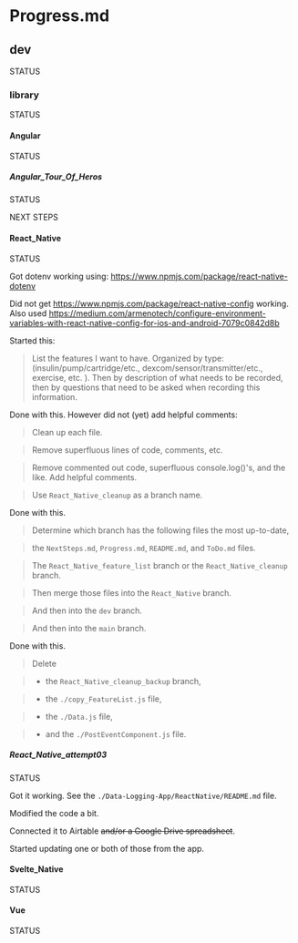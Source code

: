# Progress.md

## dev

STATUS

### library

STATUS

#### Angular

STATUS

##### Angular_Tour_Of_Heros

STATUS

NEXT STEPS

#### React_Native

STATUS

Got dotenv working using: https://www.npmjs.com/package/react-native-dotenv

Did not get https://www.npmjs.com/package/react-native-config working. Also used https://medium.com/armenotech/configure-environment-variables-with-react-native-config-for-ios-and-android-7079c0842d8b

Started this:

> List the features I want to have. Organized by type: (insulin/pump/cartridge/etc., dexcom/sensor/transmitter/etc., exercise, etc. ). Then by description of what needs to be recorded, then by questions that need to be asked when recording this information.

Done with this. However did not (yet) add helpful comments:

> Clean up each file.

> Remove superfluous lines of code, comments, etc.

> Remove commented out code, superfluous console.log()'s, and the like. Add helpful comments.

> Use `React_Native_cleanup` as a branch name.

Done with this.

> Determine which branch has the following files the most up-to-date,

> the `NextSteps.md`, `Progress.md`, `README.md`, and `ToDo.md` files.

> The `React_Native_feature_list` branch or the `React_Native_cleanup` branch.

> Then merge those files into the `React_Native` branch.

> And then into the `dev` branch.

> And then into the `main` branch.

Done with this.

> Delete

> - the `React_Native_cleanup_backup` branch,

> - the `./copy_FeatureList.js` file,

> - the `./Data.js` file,

> - and the `./PostEventComponent.js` file.

##### React_Native_attempt03

STATUS

Got it working. See the `./Data-Logging-App/ReactNative/README.md` file.

Modified the code a bit.

Connected it to Airtable ~~and/or a Google Drive spreadsheet~~.

Started updating one or both of those from the app.

#### Svelte_Native

STATUS

#### Vue

STATUS
